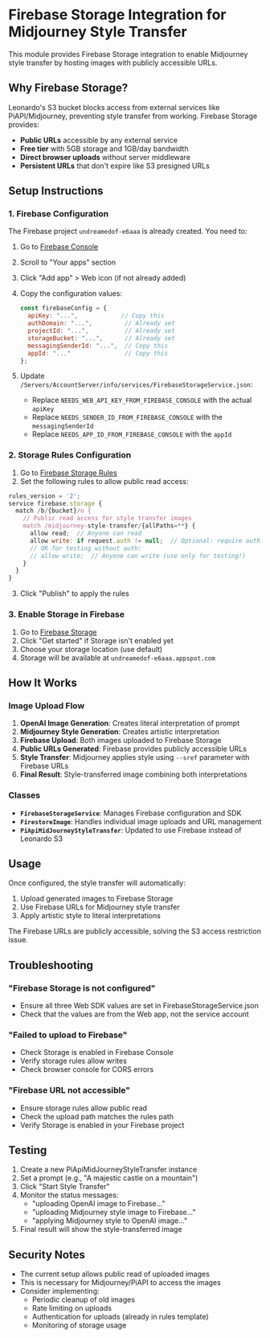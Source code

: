 # Firebase Storage Integration for Midjourney Style Transfer

This module provides Firebase Storage integration to enable Midjourney style transfer by hosting images with publicly accessible URLs.

## Why Firebase Storage?

Leonardo's S3 bucket blocks access from external services like PiAPI/Midjourney, preventing style transfer from working. Firebase Storage provides:
- **Public URLs** accessible by any external service
- **Free tier** with 5GB storage and 1GB/day bandwidth
- **Direct browser uploads** without server middleware
- **Persistent URLs** that don't expire like S3 presigned URLs

## Setup Instructions

### 1. Firebase Configuration

The Firebase project `undreamedof-e6aaa` is already created. You need to:

1. Go to [Firebase Console](https://console.firebase.google.com/project/undreamedof-e6aaa/settings/general)
2. Scroll to "Your apps" section
3. Click "Add app" > Web icon (if not already added)
4. Copy the configuration values:
   ```javascript
   const firebaseConfig = {
     apiKey: "...",            // Copy this
     authDomain: "...",         // Already set
     projectId: "...",          // Already set
     storageBucket: "...",      // Already set  
     messagingSenderId: "...",  // Copy this
     appId: "..."               // Copy this
   };
   ```

5. Update `/Servers/AccountServer/info/services/FirebaseStorageService.json`:
   - Replace `NEEDS_WEB_API_KEY_FROM_FIREBASE_CONSOLE` with the actual `apiKey`
   - Replace `NEEDS_SENDER_ID_FROM_FIREBASE_CONSOLE` with the `messagingSenderId`
   - Replace `NEEDS_APP_ID_FROM_FIREBASE_CONSOLE` with the `appId`

### 2. Storage Rules Configuration

1. Go to [Firebase Storage Rules](https://console.firebase.google.com/project/undreamedof-e6aaa/storage/rules)
2. Set the following rules to allow public read access:

```javascript
rules_version = '2';
service firebase.storage {
  match /b/{bucket}/o {
    // Public read access for style transfer images
    match /midjourney-style-transfer/{allPaths=**} {
      allow read;  // Anyone can read
      allow write: if request.auth != null;  // Optional: require auth for uploads
      // OR for testing without auth:
      // allow write;  // Anyone can write (use only for testing!)
    }
  }
}
```

3. Click "Publish" to apply the rules

### 3. Enable Storage in Firebase

1. Go to [Firebase Storage](https://console.firebase.google.com/project/undreamedof-e6aaa/storage)
2. Click "Get started" if Storage isn't enabled yet
3. Choose your storage location (use default)
4. Storage will be available at `undreamedof-e6aaa.appspot.com`

## How It Works

### Image Upload Flow

1. **OpenAI Image Generation**: Creates literal interpretation of prompt
2. **Midjourney Style Generation**: Creates artistic interpretation  
3. **Firebase Upload**: Both images uploaded to Firebase Storage
4. **Public URLs Generated**: Firebase provides publicly accessible URLs
5. **Style Transfer**: Midjourney applies style using `--sref` parameter with Firebase URLs
6. **Final Result**: Style-transferred image combining both interpretations

### Classes

- **`FirebaseStorageService`**: Manages Firebase configuration and SDK
- **`FirestoreImage`**: Handles individual image uploads and URL management
- **`PiApiMidJourneyStyleTransfer`**: Updated to use Firebase instead of Leonardo S3

## Usage

Once configured, the style transfer will automatically:
1. Upload generated images to Firebase Storage
2. Use Firebase URLs for Midjourney style transfer
3. Apply artistic style to literal interpretations

The Firebase URLs are publicly accessible, solving the S3 access restriction issue.

## Troubleshooting

### "Firebase Storage is not configured"
- Ensure all three Web SDK values are set in FirebaseStorageService.json
- Check that the values are from the Web app, not the service account

### "Failed to upload to Firebase"  
- Check Storage is enabled in Firebase Console
- Verify storage rules allow writes
- Check browser console for CORS errors

### "Firebase URL not accessible"
- Ensure storage rules allow public read
- Check the upload path matches the rules path
- Verify Storage is enabled in your Firebase project

## Testing

1. Create a new PiApiMidJourneyStyleTransfer instance
2. Set a prompt (e.g., "A majestic castle on a mountain")
3. Click "Start Style Transfer"
4. Monitor the status messages:
   - "uploading OpenAI image to Firebase..."
   - "uploading Midjourney style image to Firebase..."
   - "applying Midjourney style to OpenAI image..."
5. Final result will show the style-transferred image

## Security Notes

- The current setup allows public read of uploaded images
- This is necessary for Midjourney/PiAPI to access the images
- Consider implementing:
  - Periodic cleanup of old images
  - Rate limiting on uploads
  - Authentication for uploads (already in rules template)
  - Monitoring of storage usage